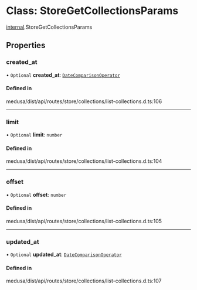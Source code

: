 # Class: StoreGetCollectionsParams

[internal](../modules/internal-33.md).StoreGetCollectionsParams

## Properties

### created\_at

• `Optional` **created\_at**: [`DateComparisonOperator`](internal-2.DateComparisonOperator.md)

#### Defined in

medusa/dist/api/routes/store/collections/list-collections.d.ts:106

___

### limit

• `Optional` **limit**: `number`

#### Defined in

medusa/dist/api/routes/store/collections/list-collections.d.ts:104

___

### offset

• `Optional` **offset**: `number`

#### Defined in

medusa/dist/api/routes/store/collections/list-collections.d.ts:105

___

### updated\_at

• `Optional` **updated\_at**: [`DateComparisonOperator`](internal-2.DateComparisonOperator.md)

#### Defined in

medusa/dist/api/routes/store/collections/list-collections.d.ts:107
